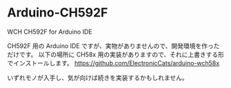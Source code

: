 # Arduino-CH592F
WCH CH592F for Arduino IDE

CH592F 用の Arduino IDE ですが、実物がありませんので、開発環境を作っただけです。
以下の場所に CH58x 用の実装がありますので、それに上書きする形でインストールします。
https://github.com/ElectronicCats/arduino-wch58x

いずれモノが入手し、気が向けば続きを実装するかもしれません。
